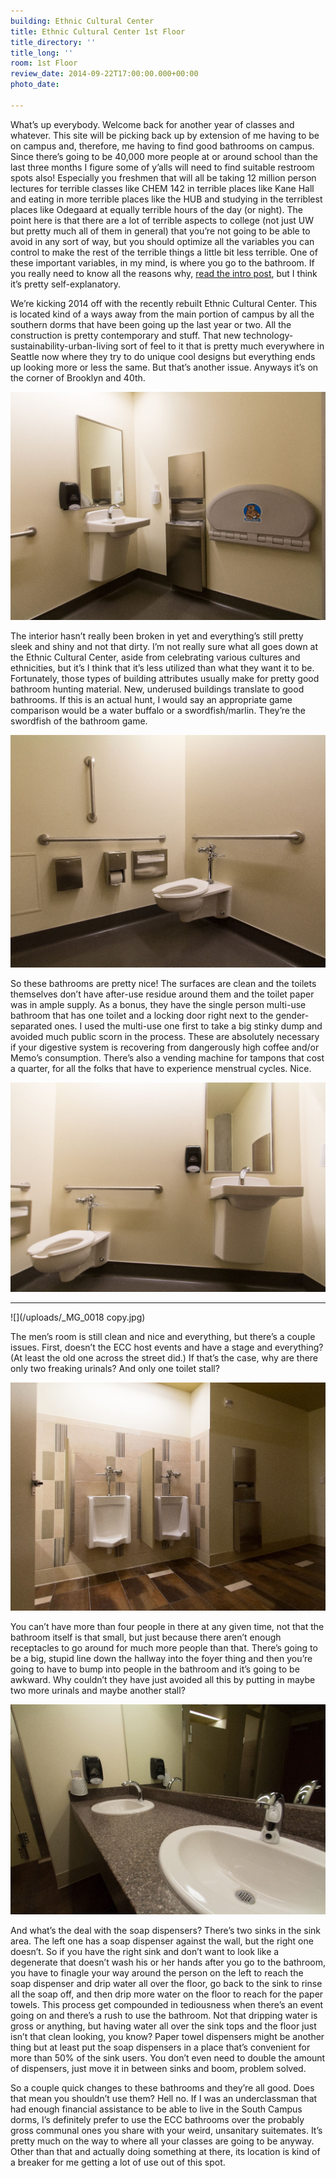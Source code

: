 ```yaml
---
building: Ethnic Cultural Center
title: Ethnic Cultural Center 1st Floor
title_directory: ''
title_long: ''
room: 1st Floor
review_date: 2014-09-22T17:00:00.000+00:00
photo_date: 

---
```

What’s up everybody. Welcome back for another year of classes and whatever. This site will be picking back up by extension of me having to be on campus and, therefore, me having to find good bathrooms on campus. Since there’s going to be 40,000 more people at or around school than the last three months I figure some of y’alls will need to find suitable restroom spots also! Especially you freshmen that will all be taking 12 million person lectures for terrible classes like CHEM 142 in terrible places like Kane Hall and eating in more terrible places like the HUB and studying in the terriblest places like Odegaard at equally terrible hours of the day (or night). The point here is that there are a lot of terrible aspects to college (not just UW but pretty much all of them in general) that you’re not going to be able to avoid in any sort of way, but you should optimize all the variables you can control to make the rest of the terrible things a little bit less terrible. One of these important variables, in my mind, is where you go to the bathroom. If you really need to know all the reasons why, [read the intro post](https://uwbathrooms.wordpress.com/2012/04/26/sup-uw/ "Sup UW"), but I think it’s pretty self-explanatory.

We’re kicking 2014 off with the recently rebuilt Ethnic Cultural Center. This is located kind of a ways away from the main portion of campus by all the southern dorms that have been going up the last year or two. All the construction is pretty contemporary and stuff. That new technology-sustainability-urban-living sort of feel to it that is pretty much everywhere in Seattle now where they try to do unique cool designs but everything ends up looking more or less the same. But that’s another issue. Anyways it’s on the corner of Brooklyn and 40th.

![](/uploads/_MG_0011.jpg "family-1")

The interior hasn’t really been broken in yet and everything’s still pretty sleek and shiny and not that dirty. I’m not really sure what all goes down at the Ethnic Cultural Center, aside from celebrating various cultures and ethnicities, but it’s I think that it’s less utilized than what they want it to be. Fortunately, those types of building attributes usually make for pretty good bathroom hunting material. New, underused buildings translate to good bathrooms. If this is an actual hunt, I would say an appropriate game comparison would be a water buffalo or a swordfish/marlin. They’re the swordfish of the bathroom game.

![](/uploads/_MG_0010.jpg "family-2")

So these bathrooms are pretty nice! The surfaces are clean and the toilets themselves don’t have after-use residue around them and the toilet paper was in ample supply. As a bonus, they have the single person multi-use bathroom that has one toilet and a locking door right next to the gender-separated ones. I used the multi-use one first to take a big stinky dump and avoided much public scorn in the process. These are absolutely necessary if your digestive system is recovering from dangerously high coffee and/or Memo’s consumption. There’s also a vending machine for tampons that cost a quarter, for all the folks that have to experience menstrual cycles. Nice.

![](/uploads/_MG_0007.jpg "family-3")

***

![](/uploads/_MG_0018 copy.jpg)

The men’s room is still clean and nice and everything, but there’s a couple issues. First, doesn’t the ECC host events and have a stage and everything? (At least the old one across the street did.) If that’s the case, why are there only two freaking urinals? And only one toilet stall? 

![](/uploads/_MG_0014.jpg)

You can’t have more than four people in there at any given time, not that the bathroom itself is that small, but just because there aren’t enough receptacles to go around for much more people than that. There’s going to be a big, stupid line down the hallway into the foyer thing and then you’re going to have to bump into people in the bathroom and it’s going to be awkward. Why couldn’t they have just avoided all this by putting in maybe two more urinals and maybe another stall?

![](/uploads/_MG_0016.jpg)

And what’s the deal with the soap dispensers? There’s two sinks in the sink area. The left one has a soap dispenser against the wall, but the right one doesn’t. So if you have the right sink and don’t want to look like a degenerate that doesn’t wash his or her hands after you go to the bathroom, you have to finagle your way around the person on the left to reach the soap dispenser and drip water all over the floor, go back to the sink to rinse all the soap off, and then drip more water on the floor to reach for the paper towels. This process get compounded in tediousness when there’s an event going on and there’s a rush to use the bathroom. Not that dripping water is gross or anything, but having water all over the sink tops and the floor just isn’t that clean looking, you know? Paper towel dispensers might be another thing but at least put the soap dispensers in a place that’s convenient for more than 50% of the sink users. You don’t even need to double the amount of dispensers, just move it in between sinks and boom, problem solved.

So a couple quick changes to these bathrooms and they’re all good. Does that mean you shouldn’t use them? Hell no. If I was an underclassman that had enough financial assistance to be able to live in the South Campus dorms, I’s definitely prefer to use the ECC bathrooms over the probably gross communal ones you share with your weird, unsanitary suitemates. It’s pretty much on the way to where all your classes are going to be anyway. Other than that and actually doing something at there, its location is kind of a breaker for me getting a lot of use out of this spot.